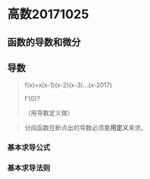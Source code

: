 # 高数20171025

## 函数的导数和微分

## 导数

> f(x)=x(x-1)(x-2)(x-3)...(x-2017)
>
> f‘(0)?
>
> （用导数定义做）



> 分段函数在断点出的导数必须要**用定义**来求。



### 基本求导公式

### 基本求导法则

